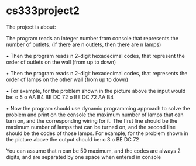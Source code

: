 # cs333project2

The project is about:

The program reads an integer number from console that represents the number of outlets. 
(if there are n outlets, then there are n lamps)

• Then the program reads n 2-digit hexadecimal codes, that represent the order of outlets on 
the wall (from up to down)

• Then the program reads n 2-digit hexadecimal codes, that represents the order of lamps on 
the other wall (from up to down)

• For example, for the problem shown in the picture above the input would be:
o 5
o AA B4 BE DC 72
o BE DC 72 AA B4

• Now the program should use dynamic programming approach to solve the problem and 
print on the console the maximum number of lamps that can turn on, and the corresponding 
wiring for it. The first line should be the maximum number of lamps that can be turned on, 
and the second line should be the codes of those lamps. For example, for the problem 
shown in the picture above the output should be:
o 3
o BE DC 72

You can assume that n can be 50 maximum, and the codes are always 2 digits, and are separated by 
one space when entered in console
